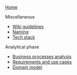 [Home](./Home)

Miscellaneous
- [Wiki guidelines](./misc/wiki-guidelines)
- [Naming](./misc/Naming)
- [Tech stack](./misc/tech-stack)

Analytical phase
- [Business processes analysis](./it1/01_business-processes)
- [Requirements and use cases](./it1/02_requirements)
- [Domain model](./it1/03_domain-model)
